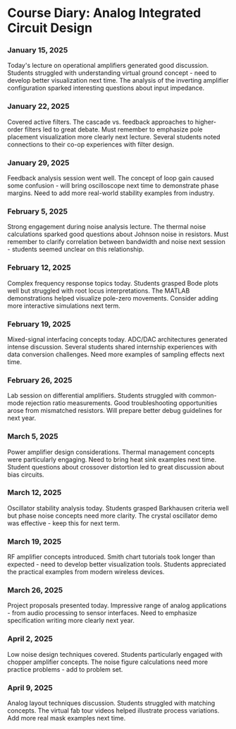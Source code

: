 # Course Diary: Analog Integrated Circuit Design

### January 15, 2025
Today's lecture on operational amplifiers generated good discussion. Students struggled with understanding virtual ground concept - need to develop better visualization next time. The analysis of the inverting amplifier configuration sparked interesting questions about input impedance.

### January 22, 2025
Covered active filters. The cascade vs. feedback approaches to higher-order filters led to great debate. Must remember to emphasize pole placement visualization more clearly next lecture. Several students noted connections to their co-op experiences with filter design.

### January 29, 2025
Feedback analysis session went well. The concept of loop gain caused some confusion - will bring oscilloscope next time to demonstrate phase margins. Need to add more real-world stability examples from industry.

### February 5, 2025
Strong engagement during noise analysis lecture. The thermal noise calculations sparked good questions about Johnson noise in resistors. Must remember to clarify correlation between bandwidth and noise next session - students seemed unclear on this relationship.

### February 12, 2025
Complex frequency response topics today. Students grasped Bode plots well but struggled with root locus interpretations. The MATLAB demonstrations helped visualize pole-zero movements. Consider adding more interactive simulations next term.

### February 19, 2025
Mixed-signal interfacing concepts today. ADC/DAC architectures generated intense discussion. Several students shared internship experiences with data conversion challenges. Need more examples of sampling effects next time.

### February 26, 2025
Lab session on differential amplifiers. Students struggled with common-mode rejection ratio measurements. Good troubleshooting opportunities arose from mismatched resistors. Will prepare better debug guidelines for next year.

### March 5, 2025
Power amplifier design considerations. Thermal management concepts were particularly engaging. Need to bring heat sink examples next time. Student questions about crossover distortion led to great discussion about bias circuits.

### March 12, 2025
Oscillator stability analysis today. Students grasped Barkhausen criteria well but phase noise concepts need more clarity. The crystal oscillator demo was effective - keep this for next term.

### March 19, 2025
RF amplifier concepts introduced. Smith chart tutorials took longer than expected - need to develop better visualization tools. Students appreciated the practical examples from modern wireless devices.

### March 26, 2025
Project proposals presented today. Impressive range of analog applications - from audio processing to sensor interfaces. Need to emphasize specification writing more clearly next year.

### April 2, 2025
Low noise design techniques covered. Students particularly engaged with chopper amplifier concepts. The noise figure calculations need more practice problems - add to problem set.

### April 9, 2025
Analog layout techniques discussion. Students struggled with matching concepts. The virtual fab tour videos helped illustrate process variations. Add more real mask examples next time.

